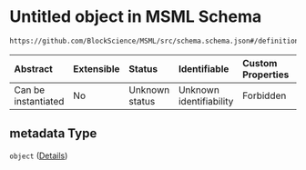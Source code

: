 # Untitled object in MSML Schema

```txt
https://github.com/BlockScience/MSML/src/schema.schema.json#/definitions/Variable/properties/metadata
```



| Abstract            | Extensible | Status         | Identifiable            | Custom Properties | Additional Properties | Access Restrictions | Defined In                                                                                    |
| :------------------ | :--------- | :------------- | :---------------------- | :---------------- | :-------------------- | :------------------ | :-------------------------------------------------------------------------------------------- |
| Can be instantiated | No         | Unknown status | Unknown identifiability | Forbidden         | Allowed               | none                | [schema.schema.json\*](../../out/math_spec_mapping/schema.schema.json "open original schema") |

## metadata Type

`object` ([Details](schema-definitions-variable-properties-metadata.md))
